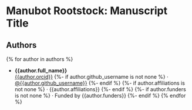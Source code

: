 # Manubot Rootstock: Manuscript Title

## Authors

{% for author in authors %}
+ **{{author.full_name}}**<br>
  [{{author.orcid}}](https://orcid.org/{{author.orcid}})
  {%- if author.github_username is not none %}
     · [\@{{author.github_username}}](https://github.com/{{author.github_username}})
  {%- endif %}
  {%- if author.affiliations is not none %}
     · {{author.affiliations}}
  {%- endif %}
  {%- if author.funders is not none %}
     · Funded by {{author.funders}}
  {%- endif %}
{% endfor %}
